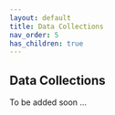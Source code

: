 ```yaml
---
layout: default
title: Data Collections
nav_order: 5
has_children: true
---
```


## Data Collections
To be added soon ...

